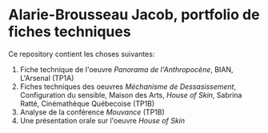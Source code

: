 # Alarie-Brousseau Jacob, portfolio de fiches techniques

Ce repository contient les choses suivantes:
1. Fiche technique de l'oeuvre *Panorama de l'Anthropocène*, BIAN, L'Arsenal (TP1A)
2. Fiches techniques des oeuvres *Méchanisme de Dessasissement*, Configuration du sensible, Maison des Arts, *House of Skin*, Sabrina Ratté, Cinémathèque Québecoise (TP1B)
3. Analyse de la conférence *Mouvance* (TP1B)
4. Une présentation orale sur l'oeuvre *House of Skin*

